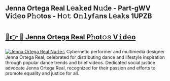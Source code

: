 ## Jenna Ortega Real L𝚎a𝚔ed N𝚞𝚍e - Part-gWV Vi𝚍𝚎o P𝚑𝚘tos - H𝚘𝚝 O𝚗𝚕yf𝚊ns L𝚎a𝚔s 1UPZB

# <h2><a href="http://kfbddnd.oniu.top/?m=Jenna+Ortega+Real">🔗👉 🔴 Jenna Ortega Real P𝚑ot𝚘𝚜 V𝚒d𝚎o</a></h2>

[![Jenna Ortega Real Nu𝚍e𝚜](https://i.imgur.com/0qMVB7G.gif)](http://kfbddnd.oniu.top/?m=Jenna+Ortega+Real)
Cybernetic performer and multimedia designer Jenna Ortega Real, celebrated for distributing dance and lifestyle inspiration through popular dance trends and brief videos. Dedicated social justice advocate Jenna Ortega Real, recognized for their passion and efforts to promote equality and justice for all.  
